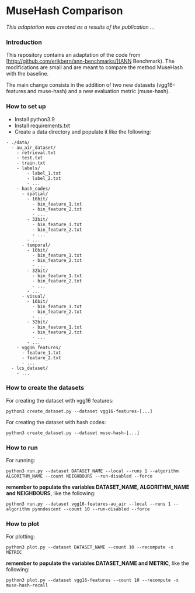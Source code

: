 # MuseHash Comparison
_This adaptation was created as a results of the publication ..._

### Introduction
This repository contains an adaptation of the code from [http://github.com/erikbern/ann-benchmarks/](ANN Benchmark). The modifications are small and are meant to compare the method MuseHash with the baseline.

The main change consists in the addition of two new datasets (vgg16-features and muse-hash) and a new evaluation metric (muse-hash).

### How to set up
- Install python3.9
- Install requirements.txt
- Create a data directory and populate it like the following:
```
- ./data/
  - au_air_dataset/
    - retrieval.txt
    - test.txt
    - train.txt
    - labels/
        - label_1.txt
        - label_2.txt
        - ...
    - hash_codes/
      - spatial/
        - 16bit/
          - bin_feature_1.txt
          - bin_feature_2.txt
          - ...
        - 32bit/
          - bin_feature_1.txt
          - bin_feature_2.txt
          - ...
        - ...
      - temporal/
        - 16bit/
          - bin_feature_1.txt
          - bin_feature_2.txt
          - ...
        - 32bit/
          - bin_feature_1.txt
          - bin_feature_2.txt
          - ...
        - ...
      - visual/
        - 16bit/
          - bin_feature_1.txt
          - bin_feature_2.txt
          - ...
        - 32bit/
          - bin_feature_1.txt
          - bin_feature_2.txt
          - ...
        - ...
    - vgg16_features/
      - feature_1.txt
      - feature_2.txt
      - ...
  - lcs_dataset/
    - ...
```

### How to create the datasets
For creating the dataset with vgg16 features:
```
python3 create_dataset.py --dataset vgg16-features-[...]
```

For creating the dataset with hash codes:
```
python3 create_dataset.py --dataset muse-hash-[...]
```

### How to run
For running:
```
python3 run.py --dataset DATASET_NAME --local --runs 1 --algorithm ALGORITHM_NAME --count NEIGHBOURS --run-disabled --force
```
**remember to populate the variables DATASET_NAME, ALGORITHM_NAME and NEIGHBOURS**, like the following:
```
python3 run.py --dataset vgg16-features-au_air --local --runs 1 --algorithm pynndescent --count 10 --run-disabled --force
```

### How to plot
For plotting:
```
python3 plot.py --dataset DATASET_NAME --count 10 --recompute -x METRIC
```
**remember to populate the variables DATASET_NAME and METRIC**, like the following:
```
python3 plot.py --dataset vgg16-features --count 10 --recompute -x muse-hash-recall
```